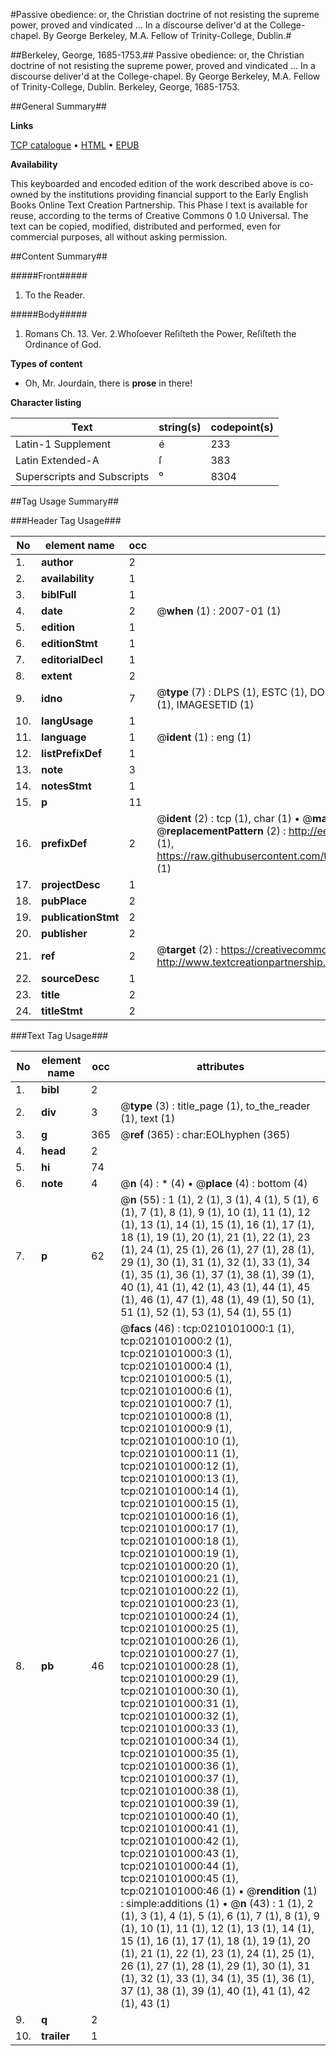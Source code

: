 #Passive obedience: or, the Christian doctrine of not resisting the supreme power, proved and vindicated ... In a discourse deliver'd at the College-chapel. By George Berkeley, M.A. Fellow of Trinity-College, Dublin.#

##Berkeley, George, 1685-1753.##
Passive obedience: or, the Christian doctrine of not resisting the supreme power, proved and vindicated ... In a discourse deliver'd at the College-chapel. By George Berkeley, M.A. Fellow of Trinity-College, Dublin.
Berkeley, George, 1685-1753.

##General Summary##

**Links**

[TCP catalogue](http://www.ota.ox.ac.uk/tcp/)  • 
[HTML](http://tei.it.ox.ac.uk/tcp/Texts-HTML/free/004/004899015.html)  • 
[EPUB](http://tei.it.ox.ac.uk/tcp/Texts-EPUB/free/004/004899015.epub)

**Availability**

This keyboarded and encoded edition of the
	       work described above is co-owned by the institutions
	       providing financial support to the Early English Books
	       Online Text Creation Partnership. This Phase I text is
	       available for reuse, according to the terms of Creative
	       Commons 0 1.0 Universal. The text can be copied,
	       modified, distributed and performed, even for
	       commercial purposes, all without asking permission.


##Content Summary##

#####Front#####

1. To the Reader.

#####Body#####

1. Romans Ch. 13. Ver. 2.Whoſoever Reſiſteth the Power, Reſiſteth the Ordinance of God.

**Types of content**

  * Oh, Mr. Jourdain, there is **prose** in there!

**Character listing**


|Text|string(s)|codepoint(s)|
|---|---|---|
|Latin-1 Supplement|é|233|
|Latin Extended-A|ſ|383|
|Superscripts             and Subscripts|⁰|8304|

##Tag Usage Summary##

###Header Tag Usage###

|No|element name|occ|attributes|
|---|---|---|---|
|1.|__author__|2||
|2.|__availability__|1||
|3.|__biblFull__|1||
|4.|__date__|2| @__when__ (1) : 2007-01 (1)|
|5.|__edition__|1||
|6.|__editionStmt__|1||
|7.|__editorialDecl__|1||
|8.|__extent__|2||
|9.|__idno__|7| @__type__ (7) : DLPS (1), ESTC (1), DOCNO (1), TCP (1), GALEDOCNO (1), CONTENTSET (1), IMAGESETID (1)|
|10.|__langUsage__|1||
|11.|__language__|1| @__ident__ (1) : eng (1)|
|12.|__listPrefixDef__|1||
|13.|__note__|3||
|14.|__notesStmt__|1||
|15.|__p__|11||
|16.|__prefixDef__|2| @__ident__ (2) : tcp (1), char (1)  •  @__matchPattern__ (2) : ([0-9\-]+):([0-9IVX]+) (1), (.+) (1)  •  @__replacementPattern__ (2) : http://eebo.chadwyck.com/downloadtiff?vid=$1&page=$2 (1), https://raw.githubusercontent.com/textcreationpartnership/Texts/master/tcpchars.xml#$1 (1)|
|17.|__projectDesc__|1||
|18.|__pubPlace__|2||
|19.|__publicationStmt__|2||
|20.|__publisher__|2||
|21.|__ref__|2| @__target__ (2) : https://creativecommons.org/publicdomain/zero/1.0/ (1), http://www.textcreationpartnership.org/docs/. (1)|
|22.|__sourceDesc__|1||
|23.|__title__|2||
|24.|__titleStmt__|2||


###Text Tag Usage###

|No|element name|occ|attributes|
|---|---|---|---|
|1.|__bibl__|2||
|2.|__div__|3| @__type__ (3) : title_page (1), to_the_reader (1), text (1)|
|3.|__g__|365| @__ref__ (365) : char:EOLhyphen (365)|
|4.|__head__|2||
|5.|__hi__|74||
|6.|__note__|4| @__n__ (4) : * (4)  •  @__place__ (4) : bottom (4)|
|7.|__p__|62| @__n__ (55) : 1 (1), 2 (1), 3 (1), 4 (1), 5 (1), 6 (1), 7 (1), 8 (1), 9 (1), 10 (1), 11 (1), 12 (1), 13 (1), 14 (1), 15 (1), 16 (1), 17 (1), 18 (1), 19 (1), 20 (1), 21 (1), 22 (1), 23 (1), 24 (1), 25 (1), 26 (1), 27 (1), 28 (1), 29 (1), 30 (1), 31 (1), 32 (1), 33 (1), 34 (1), 35 (1), 36 (1), 37 (1), 38 (1), 39 (1), 40 (1), 41 (1), 42 (1), 43 (1), 44 (1), 45 (1), 46 (1), 47 (1), 48 (1), 49 (1), 50 (1), 51 (1), 52 (1), 53 (1), 54 (1), 55 (1)|
|8.|__pb__|46| @__facs__ (46) : tcp:0210101000:1 (1), tcp:0210101000:2 (1), tcp:0210101000:3 (1), tcp:0210101000:4 (1), tcp:0210101000:5 (1), tcp:0210101000:6 (1), tcp:0210101000:7 (1), tcp:0210101000:8 (1), tcp:0210101000:9 (1), tcp:0210101000:10 (1), tcp:0210101000:11 (1), tcp:0210101000:12 (1), tcp:0210101000:13 (1), tcp:0210101000:14 (1), tcp:0210101000:15 (1), tcp:0210101000:16 (1), tcp:0210101000:17 (1), tcp:0210101000:18 (1), tcp:0210101000:19 (1), tcp:0210101000:20 (1), tcp:0210101000:21 (1), tcp:0210101000:22 (1), tcp:0210101000:23 (1), tcp:0210101000:24 (1), tcp:0210101000:25 (1), tcp:0210101000:26 (1), tcp:0210101000:27 (1), tcp:0210101000:28 (1), tcp:0210101000:29 (1), tcp:0210101000:30 (1), tcp:0210101000:31 (1), tcp:0210101000:32 (1), tcp:0210101000:33 (1), tcp:0210101000:34 (1), tcp:0210101000:35 (1), tcp:0210101000:36 (1), tcp:0210101000:37 (1), tcp:0210101000:38 (1), tcp:0210101000:39 (1), tcp:0210101000:40 (1), tcp:0210101000:41 (1), tcp:0210101000:42 (1), tcp:0210101000:43 (1), tcp:0210101000:44 (1), tcp:0210101000:45 (1), tcp:0210101000:46 (1)  •  @__rendition__ (1) : simple:additions (1)  •  @__n__ (43) : 1 (1), 2 (1), 3 (1), 4 (1), 5 (1), 6 (1), 7 (1), 8 (1), 9 (1), 10 (1), 11 (1), 12 (1), 13 (1), 14 (1), 15 (1), 16 (1), 17 (1), 18 (1), 19 (1), 20 (1), 21 (1), 22 (1), 23 (1), 24 (1), 25 (1), 26 (1), 27 (1), 28 (1), 29 (1), 30 (1), 31 (1), 32 (1), 33 (1), 34 (1), 35 (1), 36 (1), 37 (1), 38 (1), 39 (1), 40 (1), 41 (1), 42 (1), 43 (1)|
|9.|__q__|2||
|10.|__trailer__|1||
